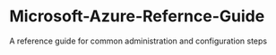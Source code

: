 # Microsoft-Azure-Refernce-Guide
A reference guide for common administration and configuration steps 

